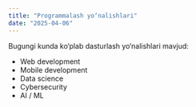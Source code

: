 ```yaml
---
title: "Programmalash yo‘nalishlari"
date: "2025-04-06"
---
```


Bugungi kunda ko‘plab dasturlash yo‘nalishlari mavjud:
- Web development
- Mobile development
- Data science
- Cybersecurity
- AI / ML
